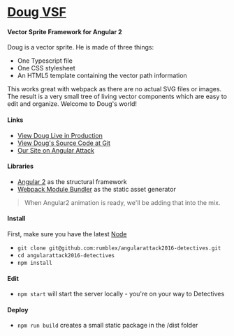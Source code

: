 # [Doug VSF](http://detectives.2016.angularattack.io/)

#### Vector Sprite Framework for Angular 2

Doug is a vector sprite. He is made of three things: 

* One Typescript file
* One CSS stylesheet
* An HTML5 template containing the vector path information

This works great with webpack as there are no actual SVG files or images. The result is a very small tree of living vector components which are easy to edit and organize. Welcome to Doug's world! 

#### Links

* [View Doug Live in Production](http://detectives.2016.angularattack.io/)
* [View Doug's Source Code at Git](https://github.com/rumblex/angularattack2016-detectives)
* [Our Site on Angular Attack](https://www.angularattack.com/entries/3433-the-detectives)

#### Libraries

* [Angular 2](https://github.com/angular/quickstart) as the structural framework
* [Webpack Module Bundler](https://github.com/webpack/webpack) as the static asset generator

> When Angular2 animation is ready, we'll be adding that into the mix.

#### Install

First, make sure you have the latest [Node](https://nodejs.org)

* `git clone git@github.com:rumblex/angularattack2016-detectives.git`
* `cd angularattack2016-detectives`
* `npm install`

#### Edit

* `npm start` will start the server locally - you're on your way to Detectives

#### Deploy

* `npm run build` creates a small static package in the /dist folder